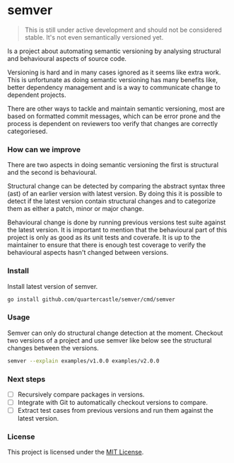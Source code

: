 # semver

> This is still under active development and should not be considered stable. 
> It's not even semantically versioned yet. 

Is a project about automating semantic versioning by analysing structural 
and behavioural aspects of source code. 

Versioning is hard and in many cases ignored as it seems like extra work. 
This is unfortunate as doing semantic versioning has many benefits like, 
better dependency management and is a way to communicate change to dependent
projects.

There are other ways to tackle and maintain semantic versioning, most are 
based on formatted commit messages, which can be error prone and the 
process is dependent on reviewers too verify that changes are correctly 
categoriesed. 

### How can we improve
There are two aspects in doing semantic versioning the first is structural
and the second is behavioural.

Structural change can be detected by comparing the abstract syntax three (ast) 
of an earlier version with latest version. By doing this it is possible to
detect if the latest version contain structural changes and to categorize 
them as either a patch, minor or major change.

Behavioural change is done by running previous versions test suite
against the latest version. It is important to mention that 
the behavioural part of this project is only as good as its unit tests and
coverafe. It is up to the maintainer to ensure that there is enough test 
coverage to verify the behavioural aspects hasn't changed between versions.

### Install
Install latest version of semver.
```sh
go install github.com/quartercastle/semver/cmd/semver
```

### Usage
Semver can only do structural change detection at the moment. Checkout two
versions of a project and use semver like below see the structural changes
between the versions.
```sh
semver --explain examples/v1.0.0 examples/v2.0.0
```

### Next steps
- [ ] Recursively compare packages in versions.
- [ ] Integrate with Git to automatically checkout versions to compare.
- [ ] Extract test cases from previous versions and run them against the latest
      version.

### License
This project is licensed under the [MIT License](LICENSE).

